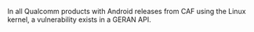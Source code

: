 In all Qualcomm products with Android releases from CAF using the Linux kernel, a vulnerability exists in a GERAN API.